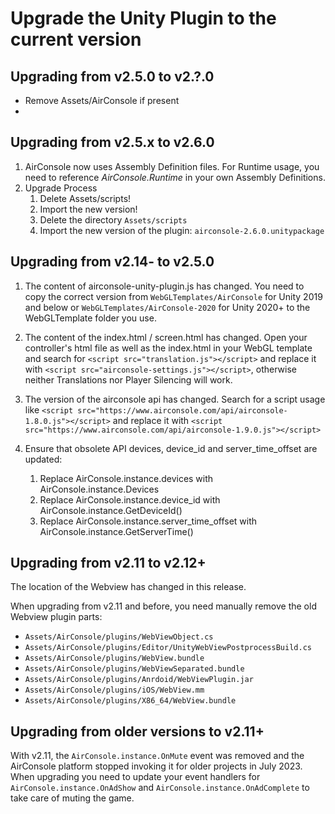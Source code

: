 
# Upgrade the Unity Plugin to the current version

## Upgrading from v2.5.0 to v2.?.0

- Remove Assets/AirConsole if present
-

## Upgrading from v2.5.x to v2.6.0

1. AirConsole now uses Assembly Definition files. For Runtime usage, you need to reference _AirConsole.Runtime_ in your own Assembly Definitions.
2. Upgrade Process
   1. Delete Assets/scripts!
   2. Import the new version!
   1. Delete the directory `Assets/scripts` 
   2. Import the new version of the plugin: `airconsole-2.6.0.unitypackage`
## Upgrading from v2.14- to v2.5.0

1. The content of airconsole-unity-plugin.js has changed.
   You need to copy the correct version from `WebGLTemplates/AirConsole` for Unity 2019 and below or `WebGLTemplates/AirConsole-2020` for Unity 2020+ to the WebGLTemplate folder you use.

2. The content of the index.html / screen.html has changed.
   Open your controller's html file as well as the index.html in your WebGL template and search for `<script src="translation.js"></script>` and replace it with `<script src="airconsole-settings.js"></script>`, otherwise neither Translations nor Player Silencing will work.

3. The version of the airconsole api has changed.
   Search for a script usage like `<script src="https://www.airconsole.com/api/airconsole-1.8.0.js"></script>` and replace it with `<script src="https://www.airconsole.com/api/airconsole-1.9.0.js"></script>`

4. Ensure that obsolete API devices, device_id and server_time_offset are updated:
    1. Replace AirConsole.instance.devices with AirConsole.instance.Devices
    2. Replace AirConsole.instance.device_id with AirConsole.instance.GetDeviceId()
    3. Replace AirConsole.instance.server_time_offset with AirConsole.instance.GetServerTime()

## Upgrading from v2.11 to v2.12+

The location of the Webview has changed in this release.

When upgrading from v2.11 and before, you need manually remove the old Webview plugin parts:

- `Assets/AirConsole/plugins/WebViewObject.cs`
- `Assets/AirConsole/plugins/Editor/UnityWebViewPostprocessBuild.cs`
- `Assets/AirConsole/plugins/WebView.bundle`
- `Assets/AirConsole/plugins/WebViewSeparated.bundle`
- `Assets/AirConsole/plugins/Anrdoid/WebViewPlugin.jar`
- `Assets/AirConsole/plugins/iOS/WebView.mm`
- `Assets/AirConsole/plugins/X86_64/WebView.bundle`

## Upgrading from older versions to v2.11+

With v2.11, the `AirConsole.instance.OnMute` event was removed and the AirConsole platform stopped invoking it for older projects in July 2023.
When upgrading you need to update your event handlers for `AirConsole.instance.OnAdShow` and `AirConsole.instance.OnAdComplete` to take care of muting the game.
